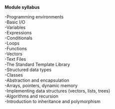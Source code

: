 **Module syllabus**

-Programming environments<br>
-Basic I/O<br>
-Variables<br>
-Expressions<br>
-Conditionals<br>
-Loops<br>
-Functions<br>
-Vectors<br>
-Text Files<br>
-The Standard Template Library<br>
-Structured data types<br>
-Classes<br>
-Abstraction and encapsulation<br>
-Arrays, pointers, dynamic memory<br>
-Implementing data structures (vectors, lists, trees)<br>
-Algorithms and recursion<br>
-Introduction to inheritance and polymorphism<br>
